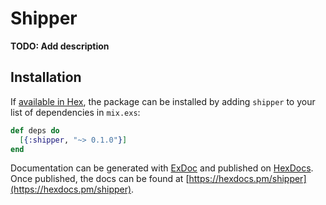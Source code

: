 # Shipper

**TODO: Add description**

## Installation

If [available in Hex](https://hex.pm/docs/publish), the package can be installed
by adding `shipper` to your list of dependencies in `mix.exs`:

```elixir
def deps do
  [{:shipper, "~> 0.1.0"}]
end
```

Documentation can be generated with [ExDoc](https://github.com/elixir-lang/ex_doc)
and published on [HexDocs](https://hexdocs.pm). Once published, the docs can
be found at [https://hexdocs.pm/shipper](https://hexdocs.pm/shipper).


